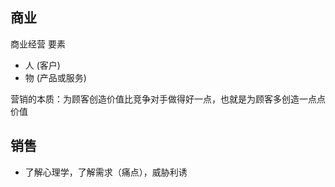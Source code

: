 ## 商业

商业经营 要素 

- 人  (客户)
- 物  (产品或服务)

营销的本质：为顾客创造价值比竞争对手做得好一点，也就是为顾客多创造一点点价值

## 销售

- 了解心理学，了解需求（痛点），威胁利诱